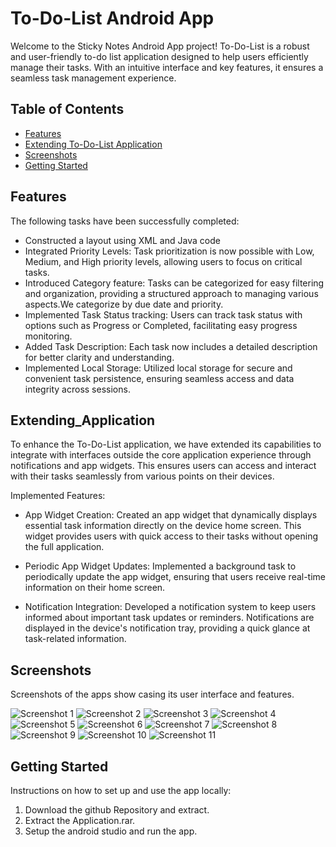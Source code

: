 # To-Do-List Android App

Welcome to the Sticky Notes Android App project! To-Do-List is a robust and user-friendly to-do list application designed to help users efficiently manage their tasks. With an intuitive interface and key features, it ensures a seamless task management experience.

## Table of Contents

- [Features](#features)
- [Extending To-Do-List Application](#Extending_Application)
- [Screenshots](#screenshots)
- [Getting Started](#getting-started)

## Features

The following tasks have been successfully completed:

- Constructed a layout using XML and Java code
- Integrated Priority Levels: Task prioritization is now possible with Low, Medium, and High priority levels, allowing users to focus on critical       tasks.
- Introduced Category feature: Tasks can be categorized for easy filtering and organization, providing a structured approach to managing various aspects.We categorize by due date and priority.
- Implemented Task Status tracking: Users can track task status with options such as Progress or Completed, facilitating easy progress monitoring.
- Added Task Description: Each task now includes a detailed description for better clarity and understanding.
- Implemented Local Storage: Utilized local storage for secure and convenient task persistence, ensuring seamless access and data integrity across sessions.

## Extending_Application

To enhance the To-Do-List application, we have extended its capabilities to integrate with interfaces outside the core application experience through notifications and app widgets. This ensures users can access and interact with their tasks seamlessly from various points on their devices.

Implemented Features:

- App Widget Creation:
Created an app widget that dynamically displays essential task information directly on the device home screen. This widget provides users with quick access to their tasks without opening the full application.

- Periodic App Widget Updates:
Implemented a background task to periodically update the app widget, ensuring that users receive real-time information on their home screen.

- Notification Integration:
Developed a notification system to keep users informed about important task updates or reminders. Notifications are displayed in the device's notification tray, providing a quick glance at task-related information.


## Screenshots

Screenshots of the apps show casing its user interface and features.

![Screenshot 1](/screenshots/screenshot1.png)
![Screenshot 2](/screenshots/screenshot2.png)
![Screenshot 3](/screenshots/screenshot3.png)
![Screenshot 4](/screenshots/screenshot4.png)
![Screenshot 5](/screenshots/screenshot5.png)
![Screenshot 6](/screenshots/screenshot6.png)
![Screenshot 7](/screenshots/screenshot7.png)
![Screenshot 8](/screenshots/screenshot8.png)
![Screenshot 9](/screenshots/screenshot9.png)
![Screenshot 10](/screenshots/screenshot10.png)
![Screenshot 11](/screenshots/screenshot11.png)

## Getting Started
Instructions on how to set up and use the app locally:
1. Download the github Repository and extract.
2. Extract the Application.rar.
3. Setup the android studio and run the app.

